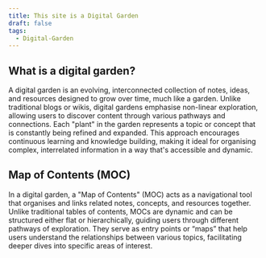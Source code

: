 ```yaml
---
title: This site is a Digital Garden
draft: false
tags:
  - Digital-Garden
---
```

## What is a digital garden?

A digital garden is an evolving, interconnected collection of notes, ideas, and resources designed to grow over time, much like a garden. Unlike traditional blogs or wikis, digital gardens emphasise non-linear exploration, allowing users to discover content through various pathways and connections. Each "plant" in the garden represents a topic or concept that is constantly being refined and expanded. This approach encourages continuous learning and knowledge building, making it ideal for organising complex, interrelated information in a way that's accessible and dynamic.
## Map of Contents (MOC)
In a digital garden, a "Map of Contents" (MOC) acts as a navigational tool that organises and links related notes, concepts, and resources together. Unlike traditional tables of contents, MOCs are dynamic and can be structured either flat or hierarchically, guiding users through different pathways of exploration. They serve as entry points or “maps” that help users understand the relationships between various topics, facilitating deeper dives into specific areas of interest. 





